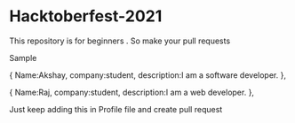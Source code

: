# Hacktoberfest-2021
This repository is for beginners . So make your pull requests 

Sample 

{
 Name:Akshay,
 company:student,
 description:I am a software developer.
},

{
 Name:Raj,
 company:student,
 description:I am a web developer.
},



Just keep adding this in Profile file and create pull request
